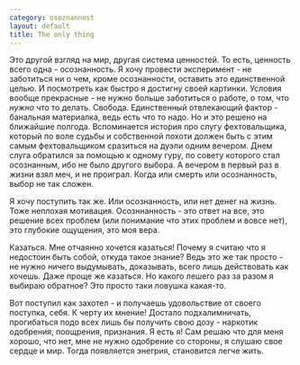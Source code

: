 ```yaml
--- 
category: osoznannost
layout: default
title: The only thing
---
```

Это другой взгляд на мир, другая система ценностей. То есть, ценность всего одна - осознанность.
Я хочу провести эксперимент - не заботиться ни о чем, кроме осознанности, оставить это единственной целью.
И посмотреть как быстро я достигну своей картинки. Условия вообще прекрасные - не нужно больше заботиться о
работе, о том, что _нужно_ что то делать. Свобода.
Единственный отвлекающий фактор - банальная материалка, ведь есть что то надо. Но и это решено на ближайшие полгода.
Вспоминается история про слугу фехтовальщика, который по воле судьбы и собственной похоти должен быть с этим
самым фехтовальщиком сразиться на дуэли одним вечером. Днем слуга обратился за помощью к одному гуру,
по совету которого стал осознанным, ибо не было другого выбора. А вечером в первый раз в жизни взял меч, и не проиграл.
Когда или смерть или осознанность, выбор не так сложен.

Я хочу поступить так же. Или осознанность, или нет денег на жизнь. Тоже неплохая мотивация.
Осозннанность - это ответ на все, это решение всех проблем (или понимание что этих проблем и вовсе нет), это глубокие
ощущения, это моя вера.

Казаться. Мне отчаянно хочется казаться! Почему я считаю что я недостоин быть собой, откуда такое знание?
Ведь это же так просто - не нужно ничего выдумывать, доказывать, всего лишь действовать как хочешь.
Даже проще же казаться. Но какого лешего раз за разом я выбираю обратное? Это просто таки ловушка какая-то.

Вот поступил как захотел - и получаешь удовольствие от своего поступка, себя. К черту их мнение!
Достало подхалимничать, прогибаться подо всех лишь бы получить свою дозу - наркотик одобрения, поощрения, признания.
Я есть я! Сам решаю что для меня хорошо, что нет, мне не нужно одобрение со стороны, я слушаю свое сердце и мир.
Тогда появляется энегрия, становится легче жить.
